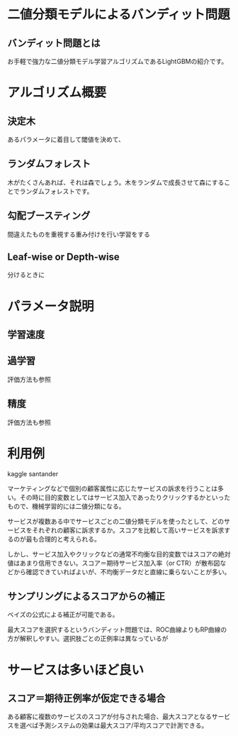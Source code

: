# 二値分類モデルによるバンディット問題
## バンディット問題とは


お手軽で強力な二値分類モデル学習アルゴリズムであるLightGBMの紹介です。

# アルゴリズム概要
## 決定木
あるパラメータに着目して閾値を決めて、

## ランダムフォレスト
木がたくさんあれば、それは森でしょう。木をランダムで成長させて森にすることでランダムフォレストです。

## 勾配ブースティング
間違えたものを重視する重み付けを行い学習をする

## Leaf-wise or Depth-wise
分けるときに

# パラメータ説明
## 学習速度
## 過学習
評価方法も参照
## 精度
評価方法も参照

# 利用例
kaggle santander


マーケティングなどで個別の顧客属性に応じたサービスの訴求を行うことは多い。その時に目的変数としてはサービス加入であったりクリックするかといったもので、機械学習的には二値分類になる。

サービスが複数ある中でサービスごとの二値分類モデルを使ったとして、どのサービスをそれぞれの顧客に訴求するか。スコアを比較して高いサービスを訴求するのが最も合理的と考えられる。

しかし、サービス加入やクリックなどの通常不均衡な目的変数ではスコアの絶対値はあまり信用できない。スコア＝期待サービス加入率（or CTR）が散布図などから確認できていればよいが、不均衡データだと直線に乗らないことが多い。


## サンプリングによるスコアからの補正
ベイズの公式による補正が可能である。

最大スコアを選択するというバンディット問題では、ROC曲線よりもRP曲線の方が解釈しやすい。選択肢ごとの正例率は異なっているが

# サービスは多いほど良い
## スコア＝期待正例率が仮定できる場合
ある顧客に複数のサービスのスコアが付与された場合、最大スコアとなるサービスを選べば予測システムの効果は最大スコア/平均スコアで計測できる。
